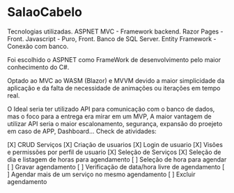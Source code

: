 # SalaoCabelo

Tecnologias utilizadas.
ASPNET MVC - Framework backend.
Razor Pages - Front.
Javascript - Puro, Front.
Banco de SQL Server.
Entity Framework - Conexão com banco.

Foi escolhido o ASPNET como FrameWork de desenvolvimento pelo maior conhecimento do C#.

Optado ao MVC ao WASM (Blazor) e MVVM devido a maior simplicidade da aplicação e da falta de necessidade de animações ou iterações em tempo real.

O Ideal seria ter utilizado API para comunicação com o banco de dados, mas o foco para a entrega era mirar em um MVP,
A maior vantagem de utilizar API seria o maior escalonamento, segurança, expansão do proejeto em caso de APP, Dashboard...
Check de atividades:

[X] CRUD Serviços 
[X] Criação de usuarios
[X] Login de usuario
[X] Visões e permissões por perfil de usuario
[X] Seleção de Serviços
[X] Seleção de dia e listagem de horas para agendamento
[ ] Seleção de hora para agendar
[ ] Gravar agendamento
[ ] Verificação de data/hora livre de agendamento
[ ] Agendar mais de um serviço no mesmo agendamento
[ ] Excluir agendamento
